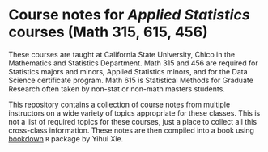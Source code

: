 # Course notes for _Applied Statistics_ courses (Math 315, 615, 456)

These courses are taught at California State University, Chico in the Mathematics and Statistics Department. Math 315 and 456 are required for Statistics majors and minors, Applied Statistics minors, and for the Data Science certificate program. Math 615 is Statistical Methods for Graduate Research often taken by non-stat or non-math masters students. 

This repository contains a collection of course notes from multiple instructors on a wide variety of topics appropriate for these classes. This is not a list of required topics for these courses, just a place to collect all this cross-class information. 
These notes are then compiled into a book using [bookdown](https://bookdown.org/yihui/bookdown/) `R` package by Yihui Xie. 
